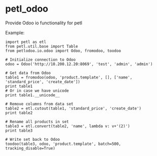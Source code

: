# petl_odoo
Provide Odoo io functionality for petl

Example:  

	import petl as etl  
	from petl.util.base import Table  
	from petlodoo.io.odoo import Odoo, fromodoo, toodoo  
	
	# Initialize connection to Odoo  
	odoo = Odoo('http://10.200.12.20:8069', 'test', 'admin', 'admin')  
	
	# Get data from Odoo  
	table1 = fromodoo(odoo, 'product.template', [], ['name', 'standard_price', 'create_date'])  
	print table1 
	# Or in case we have unicode
	print table1.__unicode__   
	
	# Remove columns from data set  
	table2 = etl.cutout(table1, 'standard_price', 'create_date')  
	print table2  
	
	# Rename all products in set  
	table3 = etl.convert(table2, 'name', lambda v: v+'(2)')  
	print table3  
	
	# Write set back to Odoo  
	toodoo(table3, odoo, 'product.template', batch=500, tracking_disable=True)  





